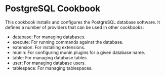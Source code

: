 # PostgreSQL Cookbook

This cookbook installs and configures the PostgreSQL database software. It
defines a number of providers that can be used in other cookbooks:

* database: For managing databases.
* execute: For running commands against the database.
* extension: For installing extensions.
* munin: For configuring munin plugins for a given database name.
* table: For managing database tables.
* user: For managing database users.
* tablespace: For managing tablespaces.
